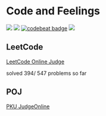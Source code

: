 # Code and Feelings
![](https://img.shields.io/badge/language-C++-orange.svg) ![](https://img.shields.io/badge/language-python-orange.svg) [![codebeat badge](https://codebeat.co/badges/69c41dda-6714-463c-9d88-3583ec87ec3e)](https://codebeat.co/projects/github-com-kaiboliu-algorithm_online_judge-master) ![](http://progressed.io/bar/98?title=progress)

## LeetCode  
[LeetCode Online Judge](https://leetcode.com)


solved 394/ 547 problems so far

## POJ
[PKU JudgeOnline](http://poj.org/problemlist)

